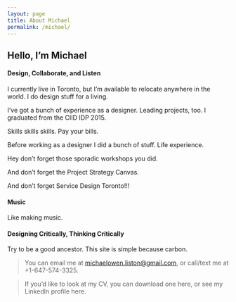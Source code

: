 ```yaml
---
layout: page
title: About Michael
permalink: /michael/
---
```




## Hello, I’m Michael

#### Design, Collaborate, and Listen
I currently live in Toronto, but I’m available to relocate anywhere in the world. I do design stuff for a living.

I’ve got a bunch of experience as a designer. Leading projects, too. I graduated from the CIID IDP 2015.

Skills skills skills. Pay your bills.

Before working as a designer I did a bunch of stuff. Life experience.

Hey don’t forget those sporadic workshops you did.

And don’t forget the Project Strategy Canvas.

And don’t forget Service Design Toronto!!!

#### Music
Like making music.

#### Designing Critically, Thinking Critically
Try to be a good ancestor. This site is simple because carbon.

>You can email me at michaelowen.liston@gmail.com, or call/text me at +1-647-574-3325. 

>If you’d like to look at my CV, you can download one here, or see my LinkedIn profile here.
